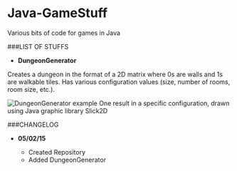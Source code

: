 # Java-GameStuff
Various bits of code for games in Java

###LIST OF STUFFS

* **DungeonGenerator**

Creates a dungeon in the format of a 2D matrix where 0s are walls and 1s are walkable tiles.
Has various configuration values (size, number of rooms, room size, etc.).

![DungeonGenerator example](http://i.gyazo.com/e4281665a98b4df64da869207200eb30.png)
One result in a specific configuration, drawn using Java graphic library Slick2D

###CHANGELOG
* **05/02/15**
  
  * Created Repository
  * Added DungeonGenerator
